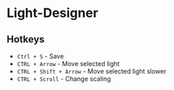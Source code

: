# Light-Designer

## Hotkeys

- `Ctrl + S` - Save
- `CTRL + Arrow` - Move selected light
- `CTRL + Shift + Arrow` - Move selected light slower
- `CTRL + Scroll` - Change scaling
